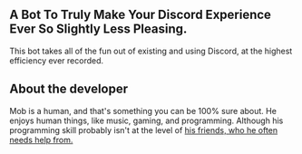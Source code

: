## A Bot To Truly Make Your Discord Experience Ever So Slightly Less Pleasing.

This bot takes all of the fun out of existing and using Discord, at the highest efficiency ever recorded.

## About the developer
Mob is a human, and that's something you can be 100% sure about. He enjoys human things, like music, gaming, and programming. Although his programming skill probably isn't at the level of [his friends, who he often needs help from.](https://drsmalls.github.io/friends)
